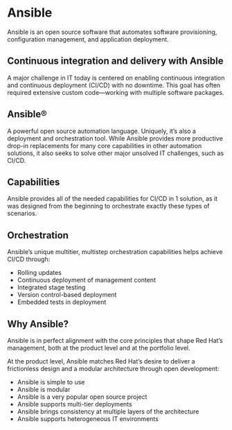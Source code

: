 # Ansible
Ansible is an open source software that automates software provisioning, configuration management, and application deployment.

## Continuous integration and delivery with Ansible
A major challenge in IT today is centered on enabling continuous integration and continuous deployment (CI/CD) with no downtime. This goal has often required extensive custom code—working with multiple software packages.

## Ansible®
A powerful open source automation language. Uniquely, it’s also a deployment and orchestration tool. While Ansible provides more productive drop-in replacements for many core capabilities in other automation solutions, it also seeks to solve other major unsolved IT challenges, such as CI/CD.

## Capabilities
Ansible provides all of the needed capabilities for CI/CD in 1 solution, as it was designed from the beginning to orchestrate exactly these types of scenarios.

## Orchestration
Ansible’s unique multitier, multistep orchestration capabilities helps achieve CI/CD through:

- Rolling updates
- Continuous deployment of management content
- Integrated stage testing
- Version control-based deployment
- Embedded tests in deployment

## Why Ansible?
Ansible is in perfect alignment with the core principles that shape Red Hat’s management, both at the product level and at the portfolio level.

At the product level, Ansible matches Red Hat’s desire to deliver a frictionless design and a modular architecture through open development:

- Ansible is simple to use
- Ansible is modular
- Ansible is a very popular open source project
- Ansible supports multi-tier deployments
- Ansible brings consistency at multiple layers of the architecture
- Ansible supports heterogeneous IT environments
